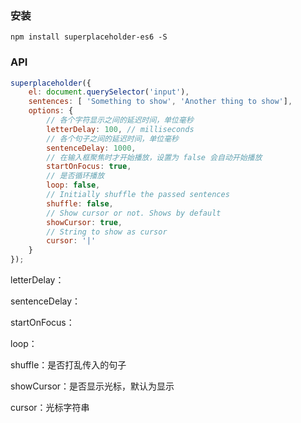 ### 安装
```
npm install superplaceholder-es6 -S
```

### API
```js
superplaceholder({
    el: document.querySelector('input'),
    sentences: [ 'Something to show', 'Another thing to show'],
    options: {
        // 各个字符显示之间的延迟时间，单位毫秒
        letterDelay: 100, // milliseconds
        // 各个句子之间的延迟时间，单位毫秒
        sentenceDelay: 1000,
        // 在输入框聚焦时才开始播放，设置为 false 会自动开始播放
        startOnFocus: true,
        // 是否循环播放
        loop: false,
        // Initially shuffle the passed sentences
        shuffle: false,
        // Show cursor or not. Shows by default
        showCursor: true,
        // String to show as cursor
        cursor: '|'
    }
});
```

letterDelay：

sentenceDelay：

startOnFocus：

loop：

shuffle：是否打乱传入的句子

showCursor：是否显示光标，默认为显示

cursor：光标字符串
